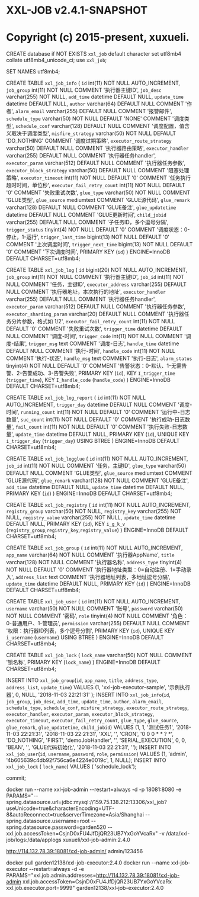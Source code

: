#
# XXL-JOB v2.4.1-SNAPSHOT
# Copyright (c) 2015-present, xuxueli.

CREATE database if NOT EXISTS `xxl_job` default character set utf8mb4 collate utf8mb4_unicode_ci;
use `xxl_job`;

SET NAMES utf8mb4;

CREATE TABLE `xxl_job_info` (
  `id` int(11) NOT NULL AUTO_INCREMENT,
  `job_group` int(11) NOT NULL COMMENT '执行器主键ID',
  `job_desc` varchar(255) NOT NULL,
  `add_time` datetime DEFAULT NULL,
  `update_time` datetime DEFAULT NULL,
  `author` varchar(64) DEFAULT NULL COMMENT '作者',
  `alarm_email` varchar(255) DEFAULT NULL COMMENT '报警邮件',
  `schedule_type` varchar(50) NOT NULL DEFAULT 'NONE' COMMENT '调度类型',
  `schedule_conf` varchar(128) DEFAULT NULL COMMENT '调度配置，值含义取决于调度类型',
  `misfire_strategy` varchar(50) NOT NULL DEFAULT 'DO_NOTHING' COMMENT '调度过期策略',
  `executor_route_strategy` varchar(50) DEFAULT NULL COMMENT '执行器路由策略',
  `executor_handler` varchar(255) DEFAULT NULL COMMENT '执行器任务handler',
  `executor_param` varchar(512) DEFAULT NULL COMMENT '执行器任务参数',
  `executor_block_strategy` varchar(50) DEFAULT NULL COMMENT '阻塞处理策略',
  `executor_timeout` int(11) NOT NULL DEFAULT '0' COMMENT '任务执行超时时间，单位秒',
  `executor_fail_retry_count` int(11) NOT NULL DEFAULT '0' COMMENT '失败重试次数',
  `glue_type` varchar(50) NOT NULL COMMENT 'GLUE类型',
  `glue_source` mediumtext COMMENT 'GLUE源代码',
  `glue_remark` varchar(128) DEFAULT NULL COMMENT 'GLUE备注',
  `glue_updatetime` datetime DEFAULT NULL COMMENT 'GLUE更新时间',
  `child_jobid` varchar(255) DEFAULT NULL COMMENT '子任务ID，多个逗号分隔',
  `trigger_status` tinyint(4) NOT NULL DEFAULT '0' COMMENT '调度状态：0-停止，1-运行',
  `trigger_last_time` bigint(13) NOT NULL DEFAULT '0' COMMENT '上次调度时间',
  `trigger_next_time` bigint(13) NOT NULL DEFAULT '0' COMMENT '下次调度时间',
  PRIMARY KEY (`id`)
) ENGINE=InnoDB DEFAULT CHARSET=utf8mb4;

CREATE TABLE `xxl_job_log` (
  `id` bigint(20) NOT NULL AUTO_INCREMENT,
  `job_group` int(11) NOT NULL COMMENT '执行器主键ID',
  `job_id` int(11) NOT NULL COMMENT '任务，主键ID',
  `executor_address` varchar(255) DEFAULT NULL COMMENT '执行器地址，本次执行的地址',
  `executor_handler` varchar(255) DEFAULT NULL COMMENT '执行器任务handler',
  `executor_param` varchar(512) DEFAULT NULL COMMENT '执行器任务参数',
  `executor_sharding_param` varchar(20) DEFAULT NULL COMMENT '执行器任务分片参数，格式如 1/2',
  `executor_fail_retry_count` int(11) NOT NULL DEFAULT '0' COMMENT '失败重试次数',
  `trigger_time` datetime DEFAULT NULL COMMENT '调度-时间',
  `trigger_code` int(11) NOT NULL COMMENT '调度-结果',
  `trigger_msg` text COMMENT '调度-日志',
  `handle_time` datetime DEFAULT NULL COMMENT '执行-时间',
  `handle_code` int(11) NOT NULL COMMENT '执行-状态',
  `handle_msg` text COMMENT '执行-日志',
  `alarm_status` tinyint(4) NOT NULL DEFAULT '0' COMMENT '告警状态：0-默认、1-无需告警、2-告警成功、3-告警失败',
  PRIMARY KEY (`id`),
  KEY `I_trigger_time` (`trigger_time`),
  KEY `I_handle_code` (`handle_code`)
) ENGINE=InnoDB DEFAULT CHARSET=utf8mb4;

CREATE TABLE `xxl_job_log_report` (
  `id` int(11) NOT NULL AUTO_INCREMENT,
  `trigger_day` datetime DEFAULT NULL COMMENT '调度-时间',
  `running_count` int(11) NOT NULL DEFAULT '0' COMMENT '运行中-日志数量',
  `suc_count` int(11) NOT NULL DEFAULT '0' COMMENT '执行成功-日志数量',
  `fail_count` int(11) NOT NULL DEFAULT '0' COMMENT '执行失败-日志数量',
  `update_time` datetime DEFAULT NULL,
  PRIMARY KEY (`id`),
  UNIQUE KEY `i_trigger_day` (`trigger_day`) USING BTREE
) ENGINE=InnoDB DEFAULT CHARSET=utf8mb4;

CREATE TABLE `xxl_job_logglue` (
  `id` int(11) NOT NULL AUTO_INCREMENT,
  `job_id` int(11) NOT NULL COMMENT '任务，主键ID',
  `glue_type` varchar(50) DEFAULT NULL COMMENT 'GLUE类型',
  `glue_source` mediumtext COMMENT 'GLUE源代码',
  `glue_remark` varchar(128) NOT NULL COMMENT 'GLUE备注',
  `add_time` datetime DEFAULT NULL,
  `update_time` datetime DEFAULT NULL,
  PRIMARY KEY (`id`)
) ENGINE=InnoDB DEFAULT CHARSET=utf8mb4;

CREATE TABLE `xxl_job_registry` (
  `id` int(11) NOT NULL AUTO_INCREMENT,
  `registry_group` varchar(50) NOT NULL,
  `registry_key` varchar(255) NOT NULL,
  `registry_value` varchar(255) NOT NULL,
  `update_time` datetime DEFAULT NULL,
  PRIMARY KEY (`id`),
  KEY `i_g_k_v` (`registry_group`,`registry_key`,`registry_value`)
) ENGINE=InnoDB DEFAULT CHARSET=utf8mb4;

CREATE TABLE `xxl_job_group` (
  `id` int(11) NOT NULL AUTO_INCREMENT,
  `app_name` varchar(64) NOT NULL COMMENT '执行器AppName',
  `title` varchar(128) NOT NULL COMMENT '执行器名称',
  `address_type` tinyint(4) NOT NULL DEFAULT '0' COMMENT '执行器地址类型：0=自动注册、1=手动录入',
  `address_list` text COMMENT '执行器地址列表，多地址逗号分隔',
  `update_time` datetime DEFAULT NULL,
  PRIMARY KEY (`id`)
) ENGINE=InnoDB DEFAULT CHARSET=utf8mb4;

CREATE TABLE `xxl_job_user` (
  `id` int(11) NOT NULL AUTO_INCREMENT,
  `username` varchar(50) NOT NULL COMMENT '账号',
  `password` varchar(50) NOT NULL COMMENT '密码',
  `role` tinyint(4) NOT NULL COMMENT '角色：0-普通用户、1-管理员',
  `permission` varchar(255) DEFAULT NULL COMMENT '权限：执行器ID列表，多个逗号分割',
  PRIMARY KEY (`id`),
  UNIQUE KEY `i_username` (`username`) USING BTREE
) ENGINE=InnoDB DEFAULT CHARSET=utf8mb4;

CREATE TABLE `xxl_job_lock` (
  `lock_name` varchar(50) NOT NULL COMMENT '锁名称',
  PRIMARY KEY (`lock_name`)
) ENGINE=InnoDB DEFAULT CHARSET=utf8mb4;

INSERT INTO `xxl_job_group`(`id`, `app_name`, `title`, `address_type`, `address_list`, `update_time`) VALUES (1, 'xxl-job-executor-sample', '示例执行器', 0, NULL, '2018-11-03 22:21:31' );
INSERT INTO `xxl_job_info`(`id`, `job_group`, `job_desc`, `add_time`, `update_time`, `author`, `alarm_email`, `schedule_type`, `schedule_conf`, `misfire_strategy`, `executor_route_strategy`, `executor_handler`, `executor_param`, `executor_block_strategy`, `executor_timeout`, `executor_fail_retry_count`, `glue_type`, `glue_source`, `glue_remark`, `glue_updatetime`, `child_jobid`) VALUES (1, 1, '测试任务1', '2018-11-03 22:21:31', '2018-11-03 22:21:31', 'XXL', '', 'CRON', '0 0 0 * * ? *', 'DO_NOTHING', 'FIRST', 'demoJobHandler', '', 'SERIAL_EXECUTION', 0, 0, 'BEAN', '', 'GLUE代码初始化', '2018-11-03 22:21:31', '');
INSERT INTO `xxl_job_user`(`id`, `username`, `password`, `role`, `permission`) VALUES (1, 'admin', '4b605639c4db92f756ca6e4224e0019c', 1, NULL);
INSERT INTO `xxl_job_lock` ( `lock_name`) VALUES ( 'schedule_lock');

commit;

docker run --name xxl-job-admin --restart=always -d -p 18081:8080 -e PARAMS="--spring.datasource.url=jdbc:mysql://159.75.138.212:13306/xxl_job?useUnicode=true&characterEncoding=UTF-8&autoReconnect=true&serverTimezone=Asia/Shanghai --spring.datasource.username=root --spring.datasource.password=garden520 --xxl.job.accessToken=CsjnD0xFU4JfDjQR23UB7YxGoYVcaRx" -v /data/xxl-job/logs:/data/applogs xuxueli/xxl-job-admin:2.4.0

http://114.132.78.39:18081/xxl-job-admin/
admin/123456

docker pull garden12138/xxl-job-executor:2.4.0
docker run --name xxl-job-executor --restart=always -d -e PARAMS="xxl.job.admin.addresses=http://114.132.78.39:18081/xxl-job-admin xxl.job.accessToken=CsjnD0xFU4JfDjQR23UB7YxGoYVcaRx xxl.job.executor.port=9999" garden12138/xxl-job-executor:2.4.0